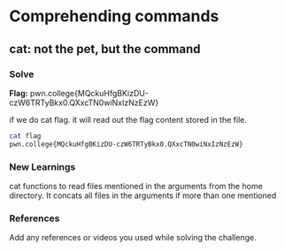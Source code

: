 # Comprehending commands

## cat: not the pet, but the command



### Solve
**Flag:** pwn.college{MQckuHfgBKizDU-czW6TRTyBkx0.QXxcTN0wiNxIzNzEzW}


if we do cat flag. it will read out the flag content stored in the file.

```bash
cat flag
pwn.college{MQckuHfgBKizDU-czW6TRTyBkx0.QXxcTN0wiNxIzNzEzW}
```

### New Learnings
cat functions to read files mentioned in the arguments from the home directory. It concats all files in the arguments if more than one mentioned

### References 
Add any references or videos you used while solving the challenge.
